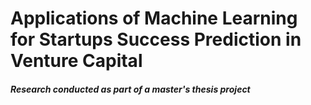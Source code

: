 # Applications of Machine Learning for Startups Success Prediction in Venture Capital


##### Research conducted as part of a master's thesis project
